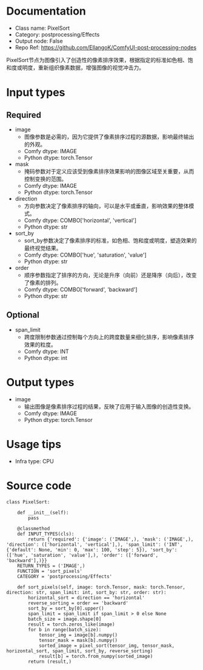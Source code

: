 # Documentation
- Class name: PixelSort
- Category: postprocessing/Effects
- Output node: False
- Repo Ref: https://github.com/EllangoK/ComfyUI-post-processing-nodes

PixelSort节点为图像引入了创造性的像素排序效果，根据指定的标准如色相、饱和度或明度，重新组织像素数据，增强图像的视觉冲击力。

# Input types
## Required
- image
    - 图像参数是必需的，因为它提供了像素排序过程的源数据，影响最终输出的外观。
    - Comfy dtype: IMAGE
    - Python dtype: torch.Tensor
- mask
    - 掩码参数对于定义应该受到像素排序效果影响的图像区域至关重要，从而控制变换的范围。
    - Comfy dtype: IMAGE
    - Python dtype: torch.Tensor
- direction
    - 方向参数决定了像素排序的轴向，可以是水平或垂直，影响效果的整体模式。
    - Comfy dtype: COMBO['horizontal', 'vertical']
    - Python dtype: str
- sort_by
    - sort_by参数决定了像素排序的标准，如色相、饱和度或明度，塑造效果的最终视觉结果。
    - Comfy dtype: COMBO['hue', 'saturation', 'value']
    - Python dtype: str
- order
    - 顺序参数指定了排序的方向，无论是升序（向前）还是降序（向后），改变了像素的排列。
    - Comfy dtype: COMBO['forward', 'backward']
    - Python dtype: str
## Optional
- span_limit
    - 跨度限制参数通过控制每个方向上的跨度数量来细化排序，影响像素排序效果的粒度。
    - Comfy dtype: INT
    - Python dtype: int

# Output types
- image
    - 输出图像是像素排序过程的结果，反映了应用于输入图像的创造性变换。
    - Comfy dtype: IMAGE
    - Python dtype: torch.Tensor

# Usage tips
- Infra type: CPU

# Source code
```
class PixelSort:

    def __init__(self):
        pass

    @classmethod
    def INPUT_TYPES(cls):
        return {'required': {'image': ('IMAGE',), 'mask': ('IMAGE',), 'direction': (['horizontal', 'vertical'],), 'span_limit': ('INT', {'default': None, 'min': 0, 'max': 100, 'step': 5}), 'sort_by': (['hue', 'saturation', 'value'],), 'order': (['forward', 'backward'],)}}
    RETURN_TYPES = ('IMAGE',)
    FUNCTION = 'sort_pixels'
    CATEGORY = 'postprocessing/Effects'

    def sort_pixels(self, image: torch.Tensor, mask: torch.Tensor, direction: str, span_limit: int, sort_by: str, order: str):
        horizontal_sort = direction == 'horizontal'
        reverse_sorting = order == 'backward'
        sort_by = sort_by[0].upper()
        span_limit = span_limit if span_limit > 0 else None
        batch_size = image.shape[0]
        result = torch.zeros_like(image)
        for b in range(batch_size):
            tensor_img = image[b].numpy()
            tensor_mask = mask[b].numpy()
            sorted_image = pixel_sort(tensor_img, tensor_mask, horizontal_sort, span_limit, sort_by, reverse_sorting)
            result[b] = torch.from_numpy(sorted_image)
        return (result,)
```